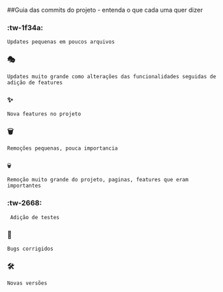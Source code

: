 ##Guia das commits do projeto - entenda o que cada uma quer dizer 


### :tw-1f34a:
	Updates pequenas em poucos arquivos

### :performing_arts:
	Updates muito grande como alterações das funcionalidades seguidas de adição de features
### :sparkles:
    Nova features no projeto
### :wastebasket:
    Remoções pequenas, pouca importancia 
### :skull:
    Remoção muito grande do projeto, paginas, features que eram importantes
### :tw-2668:
     Adição de testes
### :mage:
	Bugs corrigidos
### :hammer_and_wrench:
    Novas versões
